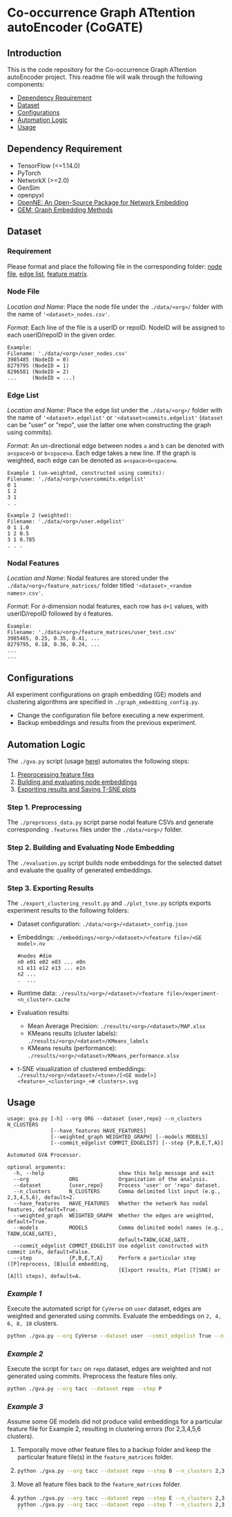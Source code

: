 # Co-occurrence Graph ATtention autoEncoder (CoGATE)

## Introduction

This is the code repository for the Co-occurrence Graph ATtention autoEncoder project. This readme file will walk through the following components:

+ [Dependency Requirement](#dependency-requirement)
+ [Dataset](#dataset)
+ [Configurations](#configurations)
+ [Automation Logic](#automation-logic)
+ [Usage](#usage)

## Dependency Requirement

+ TensorFlow (<=1.14.0)
+ PyTorch
+ NetworkX (>=2.0)
+ GenSim
+ openpyxl
+ [OpenNE: An Open-Source Package for Network Embedding](https://github.com/thunlp/OpenNE)
+ [GEM: Graph Embedding Methods](https://github.com/palash1992/GEM)

## Dataset

### Requirement

Please format and place the following file in the corresponding folder: [node file](#node-file), [edge list](#edge-list), [feature matrix](#nodal-features).

### Node File

*Location and Name*: Place the node file under the `./data/<org>/` folder with the name of `'<dataset>_nodes.csv'`.

*Format*: Each line of the file is a userID or repoID. NodeID will be assigned to each userID/repoID in the given order.

```text
Example:
Filename: './data/<org>/user_nodes.csv'
3985485 (NodeID = 0)
8279795 (NodeID = 1)
8296581 (NodeID = 2)
...     (NodeID = ...)
```

### Edge List

*Location and Name*: Place the edge list under the `./data/<org>/` folder with the name of `'<dataset>.edgelist'` or `'<dataset>commits.edgelist'` (`dataset` can be "user" or "repo", use the latter one when constructing the graph using commits).

*Format*: An un-directional edge between nodes `a` and `b` can be denoted with `a<space>b` or `b<space>a`. Each edge takes a new line. If the graph is weighted, each edge can be denoted as `a<space>b<space>w`.

```text
Example 1 (un-weighted, constructed using commits):
Filename: './data/<org>/usercommits.edgelist'
0 1
1 2
3 1
. .
```

```text
Example 2 (weighted):
Filename: './data/<org>/user.edgelist'
0 1 1.0
1 2 0.5
3 1 0.785
. . .
```

### Nodal Features

*Location and Name*: Nodal features are stored under the `./data/<org>/feature_matrices/` folder titled `'<dataset>_<random names>.csv'`.

*Format*: For `d`-dimension nodal features, each row has `d+1` values, with userID/repoID followed by `d` features.

```csv
Example:
Filename: './data/<org>/feature_matrices/user_test.csv'
3985485, 0.25, 0.35, 0.41, ...
8279795, 0.18, 0.36, 0.24, ...
...
...
```

## Configurations

All experiment configurations on graph embedding (GE) models and clustering algorithms are specified in `./graph_embedding_config.py`.

+ Change the configuration file before executing a new experiment.
+ Backup embeddings and results from the previous experiment.

## Automation Logic

The `./gva.py` script (usage [here](#usage)) automates the following steps:

1. [Preprocessing feature files](#step-1-preprocessing)
2. [Building and evaluating node embeddings](#step-2-building-and-evaluating-node-embedding)
3. [Exporiting results and Saving T-SNE plots](#step-3-export-results)

### Step 1. Preprocessing

The `./preprocess_data.py` script parse nodal feature CSVs and generate corresponding `.features` files under the `./data/<org>/` folder.

### Step 2. Building and Evaluating Node Embedding

The `./evaluation.py` script builds node embeddings for the selected datset and evaluate the quality of generated embeddings.

### Step 3. Exporting Results

The `./export_clustering_result.py` and `./plot_tsne.py` scripts exports experiment results to the following folders:

+ Dataset configuration: `./data/<org>/<dataset>_config.json`
+ Embeddings: `./embeddings/<org>/<dataset>/<feature file>/<GE model>.nv`  

    ```text
    #nodes #dim
    n0 e01 e02 e03 ... e0n
    n1 e11 e12 e13 ... e1n
    n2 ...
    .  ...
    ```

+ Runtime data: `./results/<org>/<dataset>/<feature file>/experiment-<n_cluster>.cache`
+ Evaluation results:
  + Mean Average Precision: `./results/<org>/<dataset>/MAP.xlsx`
  + KMeans results (cluster labels): `./results/<org>/<dataset>/KMeans_labels`
  + KMeans results (performance): `./results/<org>/<dataset>/KMeans_performance.xlsx`
+ t-SNE visualization of clustered embeddings: `./results/<org>/<dataset>/<tsne>/[<GE model>]<feature>_<clustering>_<# clusters>.svg`

## Usage

```text
usage: gva.py [-h] --org ORG --dataset {user,repo} --n_clusters N_CLUSTERS
              [--have_features HAVE_FEATURES]
              [--weighted_graph WEIGHTED_GRAPH] [--models MODELS]
              [--commit_edgelist COMMIT_EDGELIST] [--step {P,B,E,T,A}]

Automated GVA Processor.

optional arguments:
  -h, --help                        show this help message and exit
  --org             ORG             Organization of the analysis.
  --dataset         {user,repo}     Process 'user' or 'repo' dataset.
  --n_clusters      N_CLUSTERS      Comma delimited list input (e.g., 2,3,4,5,6), default=2.
  --have_features   HAVE_FEATURES   Whether the network has nodal features, default=True.
  --weighted_graph  WEIGHTED_GRAPH  Whether the edges are weighted, default=True.
  --models          MODELS          Comma delimited model names (e.g., TADW,GCAE,GATE),
                                    default=TADW,GCAE,GATE.
  --commit_edgelist COMMIT_EDGELIST Use edgelist constructed with commit info, default=False.
  --step            {P,B,E,T,A}     Perform a particular step ([P]reprocess, [B]uild embedding,
                                    [E]xport results, Plot [T]SNE) or [A]ll steps), default=A.
```

### *Example 1*

Execute the automated script for `CyVerse` on `user` dataset, edges are weighted and generated using commits. Evaluate the embeddings on `2, 4, 6, 8, 10` clusters.

```sh
python ./gva.py --org CyVerse --dataset user --comit_edgelist True --n_clusters 2,4,6,8,10
```

### *Example 2*

Execute the script for `tacc` on `repo` dataset, edges are weighted and not generated using commits. Preprocess the feature files only.

```sh
python ./gva.py --org tacc --dataset repo --step P
```

### *Example 3*

Assume some GE models did not produce valid embeddings for a particular feature file for Example 2, resulting in clustering errors (for 2,3,4,5,6 clusters).

1. Temporally move other feature files to a backup folder and keep the particular feature file(s) in the `feature_matrices` folder.

2. ```sh
   python ./gva.py --org tacc --dataset repo --step B --n_clusters 2,3,4,5,6
   ```

3. Move all feature files back to the `feature_matrices` folder.

4. ```sh
   python ./gva.py --org tacc --dataset repo --step E --n_clusters 2,3,4,5,6
   python ./gva.py --org tacc --dataset repo --step T --n_clusters 2,3,4,5,6
   ``
   